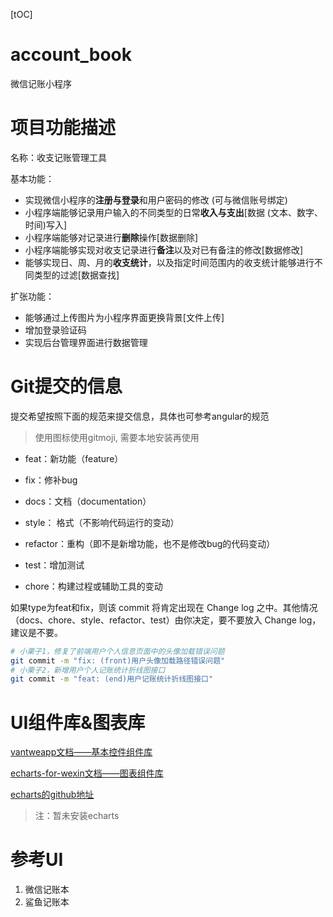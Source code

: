 [tOC]
# account_book
微信记账小程序

# 项目功能描述

名称：收支记账管理工具

基本功能：

- 实现微信小程序的**注册与登录**和用户密码的修改 (可与微信账号绑定)
- 小程序端能够记录用户输入的不同类型的日常**收入与支出**[数据 (文本、数字、时间)写入]
-  小程序端能够对记录进行**删除**操作[数据删除]
- 小程序端能够实现对收支记录进行**备注**以及对已有备注的修改[数据修改]
- 能够实现日、周、月的**收支统计**，以及指定时间范围内的收支统计能够进行不同类型的过滤[数据查找]

扩张功能：

- 能够通过上传图片为小程序界面更换背景[文件上传]
- 增加登录验证码
- 实现后台管理界面进行数据管理

# Git提交的信息

提交希望按照下面的规范来提交信息，具体也可参考angular的规范

> 使用图标使用gitmoji, 需要本地安装再使用

- feat：新功能（feature）

- fix：修补bug

- docs：文档（documentation）

- style： 格式（不影响代码运行的变动）

- refactor：重构（即不是新增功能，也不是修改bug的代码变动）

- test：增加测试

- chore：构建过程或辅助工具的变动

如果type为feat和fix，则该 commit 将肯定出现在 Change log 之中。其他情况（docs、chore、style、refactor、test）由你决定，要不要放入 Change log，建议是不要。

```sh
# 小栗子1，修复了前端用户个人信息页面中的头像加载错误问题
git commit -m "fix: (front)用户头像加载路径错误问题"
# 小栗子2，新增用户个人记账统计折线图接口
git commit -m "feat: (end)用户记账统计折线图接口"
```

# UI组件库&图表库

[vantweapp文档——基本控件组件库](https://youzan.github.io/vant-weapp/#/home)

[echarts-for-wexin文档——图表组件库](https://echarts.apache.org/handbook/zh/how-to/cross-platform/wechat-app/)

[echarts的github地址](https://github.com/ecomfe/echarts-for-weixin)

> 注：暂未安装echarts

# 参考UI

1. 微信记账本
2. 鲨鱼记账本

